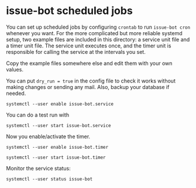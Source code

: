 # issue-bot scheduled jobs

You can set up scheduled jobs by configuring `crontab` to run `issue-bot cron` whenever you want. For the more complicated but more reliable systemd setup, two example files are included in this directory: a service unit file and a timer unit file. The service unit executes once, and the timer unit is responsible for calling the service at the intervals you set.

Copy the example files somewhere else and edit them with your own values.

You can put `dry_run = true` in the config file to check it works without making changes or sending any mail. Also, backup your database if needed.

```shell
systemctl --user enable issue-bot.service
```

You can do a test run with

```shell
systemctl --user start issue-bot.service
```

Now you enable/activate the timer.

```shell
systemctl --user enable issue-bot.timer
```

```shell
systemctl --user start issue-bot.timer
```


Monitor the service status:

```shell
systemctl --user status issue-bot
```
